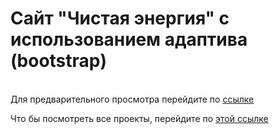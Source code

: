 # Сайт "Чистая энергия" с использованием адаптива (bootstrap)
<br>Для предварительного просмотра перейдите по <a href="https://imarshuba.github.io/NRG/">ссылке</a>

Что бы посмотреть все проекты, перейдите по <a href="https://github.com/iMarshuba/red-gym">этой ссылке</a>
